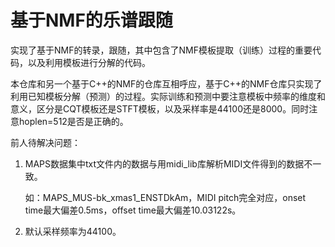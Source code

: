 # 基于NMF的乐谱跟随

实现了基于NMF的转录，跟随，其中包含了NMF模板提取（训练）过程的重要代码，以及利用模板进行分解的代码。

本仓库和另一个基于C++的NMF的仓库互相呼应，基于C++的NMF仓库只实现了利用已知模板分解（预测）的过程。实际训练和预测中要注意模板中频率的维度和意义，区分是CQT模板还是STFT模板，以及采样率是44100还是8000。同时注意hoplen=512是否是正确的。



前人待解决问题：

1.	MAPS数据集中txt文件内的数据与用midi_lib库解析MIDI文件得到的数据不一致。

	如：MAPS_MUS-bk_xmas1_ENSTDkAm，MIDI pitch完全对应，onset time最大偏差0.5ms，offset time最大偏差10.03122s。

3.	默认采样频率为44100。